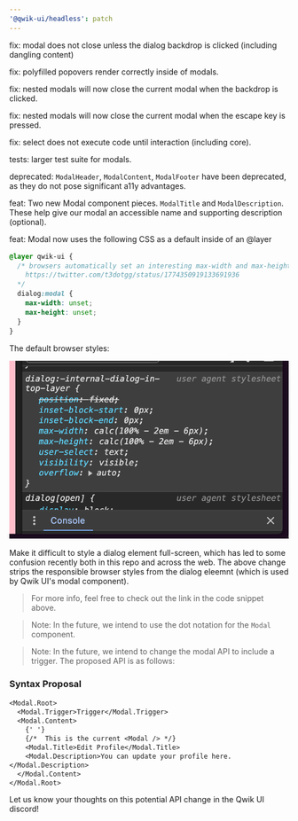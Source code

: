 ```yaml
---
'@qwik-ui/headless': patch
---
```


fix: modal does not close unless the dialog backdrop is clicked (including dangling content)

fix: polyfilled popovers render correctly inside of modals.

fix: nested modals will now close the current modal when the backdrop is clicked.

fix: nested modals will now close the current modal when the escape key is pressed.

fix: select does not execute code until interaction (including core).

tests: larger test suite for modals.

deprecated: `ModalHeader`, `ModalContent`, `ModalFooter` have been deprecated, as they do not pose significant a11y advantages.

feat: Two new Modal component pieces. `ModalTitle` and `ModalDescription`. These help give our modal an accessible name and supporting description (optional).

feat: Modal now uses the following CSS as a default inside of an @layer

```css
@layer qwik-ui {
  /* browsers automatically set an interesting max-width and max-height for dialogs 
    https://twitter.com/t3dotgg/status/1774350919133691936
  */
  dialog:modal {
    max-width: unset;
    max-height: unset;
  }
}
```

The default browser styles:

![alt text](image.png)

Make it difficult to style a dialog element full-screen, which has led to some confusion recently both in this repo and across the web. The above change strips the responsible browser styles from the dialog eleemnt (which is used by Qwik UI's modal component).

> For more info, feel free to check out the link in the code snippet above.

> Note: In the future, we intend to use the dot notation for the `Modal` component.

> Note: In the future, we intend to change the modal API to include a trigger. The proposed API is as follows:

### Syntax Proposal

```tsx
<Modal.Root>
  <Modal.Trigger>Trigger</Modal.Trigger>
  <Modal.Content>
    {' '}
    {/*  This is the current <Modal /> */}
    <Modal.Title>Edit Profile</Modal.Title>
    <Modal.Description>You can update your profile here.</Modal.Description>
  </Modal.Content>
</Modal.Root>
```

Let us know your thoughts on this potential API change in the Qwik UI discord!
